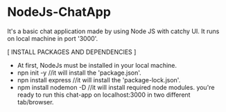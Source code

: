 # NodeJs-ChatApp
It's a basic chat application made by using Node JS with catchy UI. It runs on local machine in port '3000'.


[ INSTALL PACKAGES AND DEPENDENCIES ]
- At first, NodeJs must be installed in your local machine.
- npn init -y //it will install the 'package.json'.
- npn install express //it will install the 'package-lock.json'.
- npm install nodemon -D //it will install required node modules.
you're ready to run this chat-app on localhost:3000 in two different tab/browser.
